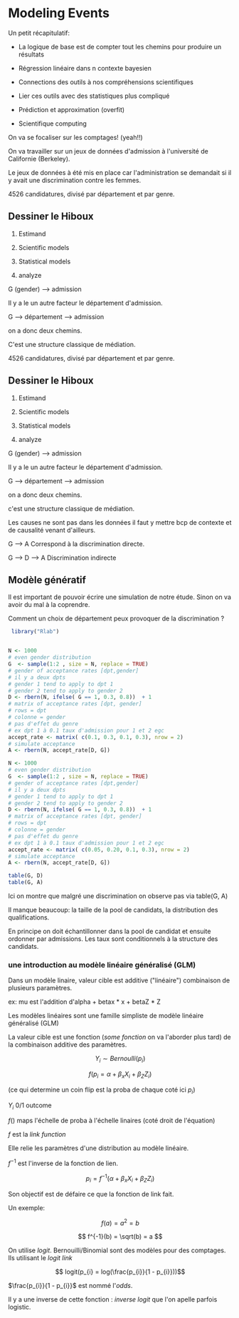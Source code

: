 # Modeling Events


Un petit récapitulatif:

- La logique de base est de compter tout les chemins pour produire un résultats

- Régression linéaire dans n contexte bayesien 

- Connections des outils à nos compréhensions scientifiques

- Lier ces outils avec des statistiques plus compliqué

- Prédiction et approximation (overfit)

- Scientifique computing 

On va se focaliser sur les comptages! (yeah!!)

On va travailler sur un jeux de données d'admission à l'université de Californie (Berkeley).

Le jeux de données à été mis en place car l'administration se demandait si il y avait une discrimination contre les femmes. 

4526 candidatures, divisé par département et par genre.

## Dessiner le Hiboux

1. Estimand

2. Scientific models

3. Statistical models

4. analyze

G (gender) --> admission
 
Il y a le un autre facteur le département d'admission.
 
G --> département --> admission 
 
on a donc deux chemins.
 
C'est une structure classique de médiation. 

4526 candidatures, divisé par département et par genre.

## Dessiner le Hiboux

1. Estimand

2. Scientific models

3. Statistical models

4. analyze

 G (gender) --> admission
 
 Il y a le un autre facteur le département d'admission.
 
 G --> département --> admission 
 
 on a donc deux chemins.
 
 c'est une structure classique de médiation.
 
 Les causes ne sont pas dans les données il faut y mettre bcp de contexte et de causalité venant d'ailleurs.
 
G --> A Correspond à la discrimination directe. 

G --> D --> A Discrimination indirecte

## Modèle génératif

Il est important de pouvoir écrire une simulation de notre étude. Sinon on va avoir du mal à la coprendre.

Comment un choix de département peux provoquer de la discrimination ?

``` R
 library("Rlab")


N <- 1000
# even gender distribution
G  <- sample(1:2 , size = N, replace = TRUE)
# gender of acceptance rates [dpt,gender]
# il y a deux dpts
# gender 1 tend to apply to dpt 1
# gender 2 tend to apply to gender 2
D <- rbern(N, ifelse( G == 1, 0.3, 0.8))  + 1 
# matrix of acceptance rates [dpt, gender]
# rows = dpt
# colonne = gender
# pas d'effet du genre
# ex dpt 1 à 0.1 taux d'admission pour 1 et 2 egc
accept_rate <- matrix( c(0.1, 0.3, 0.1, 0.3), nrow = 2)
# simulate acceptance
A <- rbern(N, accept_rate[D, G])
```
 
 
 ``` R
N <- 1000
# even gender distribution
G  <- sample(1:2 , size = N, replace = TRUE)
# gender of acceptance rates [dpt,gender]
# il y a deux dpts
# gender 1 tend to apply to dpt 1
# gender 2 tend to apply to gender 2
D <- rbern(N, ifelse( G == 1, 0.3, 0.8))  + 1 
# matrix of acceptance rates [dpt, gender]
# rows = dpt
# colonne = gender
# pas d'effet du genre
# ex dpt 1 à 0.1 taux d'admission pour 1 et 2 egc
accept_rate <- matrix( c(0.05, 0.20, 0.1, 0.3), nrow = 2)
# simulate acceptance
A <- rbern(N, accept_rate[D, G])

table(G, D)
table(G, A)
```

Ici on montre que malgré une discrimination on observe pas via table(G, A)

Il manque beaucoup: la taille de la pool de candidats, la distribution des qualifications.

En principe on doit échantillonner dans la pool de candidat et ensuite ordonner par admissions. Les taux sont conditionnels à la structure des candidats. 

### une introduction au modèle linéaire généralisé (GLM)

Dans un modèle linaire, valeur cible est additive ("linéaire") combinaison de plusieurs paramètres. 

ex: mu est l'addition d'alpha + betax * x + betaZ * Z

Les modèles linéaires sont une famille simpliste de modèle linéaire généralisé (GLM)

La valeur cible est une fonction (*some fonction* on va l'aborder plus tard) de la combinaison additive des paramètres.

$$ Y_{i} \sim Bernoulli(p_{i})$$

$$ f(p_{i} = \alpha + \beta_{x}X_{i} + \beta_{Z}Z_{i})$$

(ce qui determine un coin flip est la proba de chaque coté ici $p_{i}$)

$Y_{i}$ 0/1 outcome 

$f()$ maps l'échelle de proba à l'échelle linaires (coté droit de l'équation)

$f$ est la *link function*

Elle relie les paramètres d'une distribution au modèle linéaire.

$f^{-1}$ est l'inverse de la fonction de lien.

$$p_{i} = f^{-1}(\alpha + \beta_{x}X_{i} + \beta_{Z}Z_{i}) $$

Son objectif est de défaire ce que la fonction de link fait.

Un exemple:

$$ f(a) = a^{2} = b $$

$$ f^{-1}(b) = \sqrt(b) = a $$

On utilise *logit*. Bernouilli/Binomial sont des modèles pour des comptages. Ils utilisant le *logit link*

$$ logit(p_{i} = log(\frac{p_{i}}{1 - p_{i}}))$$

$\frac{p_{i}}{1 - p_{i}}$ est nommé l'*odds*.


Il y a une inverse de cette fonction : *inverse logit* que l'on apelle parfois logistic.







